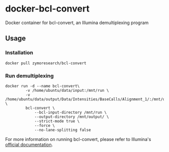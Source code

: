 # docker-bcl-convert
Docker container for bcl-convert, an Illumina demultiplexing program
## Usage
### Installation
```
docker pull zymoresearch/bcl-convert
```
### Run demultiplexing
```
docker run -d --name bcl-convert\
         -v /home/ubuntu/data/input:/mnt/run \
         -v /home/ubuntu/data/output/Data/Intensities/BaseCalls/Alignment_1/:/mnt/output \
         bcl-convert \
             --bcl-input-directory /mnt/run \
             --output-directory /mnt/output/ \
             --strict-mode true \
             --force \
             --no-lane-splitting false
```
For more information on running bcl-convert, please refer to Illumina's [official documentation](https://support.illumina.com/sequencing/sequencing_software/bcl-convert/documentation.html).

